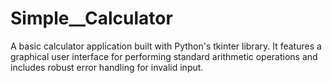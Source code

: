 # Simple__Calculator
A basic calculator application built with Python's tkinter library. It features a graphical user interface for performing standard arithmetic operations and includes robust error handling for invalid input.
